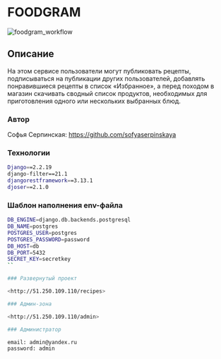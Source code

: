 # FOODGRAM

![foodgram_workflow](https://github.com/sofyaserpinskaya/foodgram-project-react/workflows/foodgram_workflow/badge.svg)

## Описание

На этом сервисе пользователи могут публиковать рецепты, подписываться на публикации других пользователей, добавлять понравившиеся рецепты в список «Избранное», а перед походом в магазин скачивать сводный список продуктов, необходимых для приготовления одного или нескольких выбранных блюд.

### Автор

Софья Серпинская: <https://github.com/sofyaserpinskaya>

### Технологии

```bash
Django==2.2.19
django-filter==21.1
djangorestframework==3.13.1
djoser==2.1.0
```

### Шаблон наполнения env-файла

```bash
DB_ENGINE=django.db.backends.postgresql
DB_NAME=postgres
POSTGRES_USER=postgres
POSTGRES_PASSWORD=password
DB_HOST=db
DB_PORT=5432
SECRET_KEY=secretkey
``

### Развернутый проект

<http://51.250.109.110/recipes>

### Админ-зона

<http://51.250.109.110/admin>

### Администратор

email: admin@yandex.ru
password: admin
